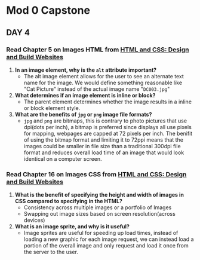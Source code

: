 # Mod 0 Capstone

## DAY 4


### Read Chapter 5 on Images HTML from [HTML and CSS: Design and Build Websites](http://www.amazon.com/HTML-CSS-Design-Build-Websites/dp/1118008189/ref=sr_1_3?ie=UTF8&qid=1459879147&sr=8-3&keywords=duckett)


1.  **In an image element, why is the `alt` attribute important?**
	* The alt image element allows for the user to see an alternate text name for the image. We would define something reasonable like "Cat Picture" instead of the actual image name "`DC003.jpg`"
2.  **What determines if an image element is inline or block?**
	* The parent element determines whether the image results in a inline or block element style.
3.  **What are the benefits of `jpg` or `png` image file formats?**
	* `jpg` and `png` are bitmaps, this is contrary to photo pictures that use dpi(dots per inch), a bitmap is preferred since displays all use pixels for mapping, webpages are capped at 72 pixels per inch. The benifit of using the bitmap format and limiting it to 72ppi means that the images could be smaller in file size than a traditional 300dpi file format and reduces overall load time of an image that would look identical on a computer screen.



### Read Chapter 16 on Images CSS from [HTML and CSS: Design and Build Websites](http://www.amazon.com/HTML-CSS-Design-Build-Websites/dp/1118008189/ref=sr_1_3?ie=UTF8&qid=1459879147&sr=8-3&keywords=duckett)

1. **What is the benefit of specifying the height and width of images in CSS compared to specifying in the HTML?**
	* Consistency across multiple images or a portfolio of Images
	* Swapping out image sizes based on screen resolution(across devices)
2. **What is an image sprite, and why is it useful?**
	* Image sprites are useful for speeding up load times, instead of loading a new graphic for each image request, we can instead load a portion of the overall image and only request and load it once from the server to the user.
